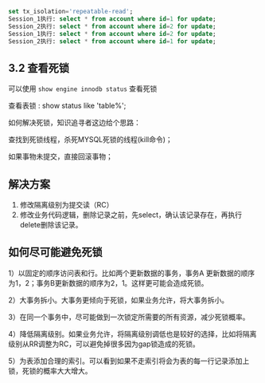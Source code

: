 ```sql
set tx_isolation='repeatable-read';
Session_1执行: select * from account where id=1 for update; 
Session_2执行: select * from account where id=2 for update; 
Session_1执行: select * from account where id=2 for update; 
Session_2执行: select * from account where id=1 for update;
```



## **3.2 查看死锁**

可以使用 `show engine innodb status` 查看死锁



查看表锁 : show status like 'table%';



如何解决死锁，知识追寻者这边给个思路：

查找到死锁线程，杀死MYSQL死锁的线程(kill命令)；

如果事物未提交，直接回滚事物；

 

## 解决方案

1. 修改隔离级别为提交读（RC）
2. 修改业务代码逻辑，删除记录之前，先select，确认该记录存在，再执行delete删除该记录。



## 如何尽可能避免死锁

1）以固定的顺序访问表和行。比如两个更新数据的事务，事务A 更新数据的顺序 为1，2；事务B更新数据的顺序为2，1。这样更可能会造成死锁。

2）大事务拆小。大事务更倾向于死锁，如果业务允许，将大事务拆小。

3）在同一个事务中，尽可能做到一次锁定所需要的所有资源，减少死锁概率。

4）降低隔离级别。如果业务允许，将隔离级别调低也是较好的选择，比如将隔离级别从RR调整为RC，可以避免掉很多因为gap锁造成的死锁。

5）为表添加合理的索引。可以看到如果不走索引将会为表的每一行记录添加上锁，死锁的概率大大增大。







